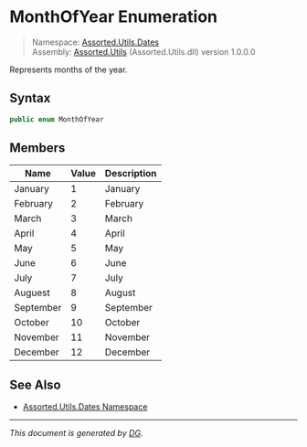 ﻿# MonthOfYear Enumeration

> Namespace: [Assorted.Utils.Dates](index.md#assortedutilsdates-namespace)\
> Assembly: [Assorted.Utils](index.md) (Assorted.Utils.dll) version 1.0.0.0

Represents months of the year.

## Syntax

```csharp
public enum MonthOfYear
```

## Members

Name | Value | Description
--- | --- | ---
January | 1 | January
February | 2 | February
March | 3 | March
April | 4 | April
May | 5 | May
June | 6 | June
July | 7 | July
Auguest | 8 | August
September | 9 | September
October | 10 | October
November | 11 | November
December | 12 | December

## See Also

- [Assorted.Utils.Dates Namespace](index.md#assortedutilsdates-namespace)

---

_This document is generated by [DG](https://github.com/Khojasteh/dg)._
